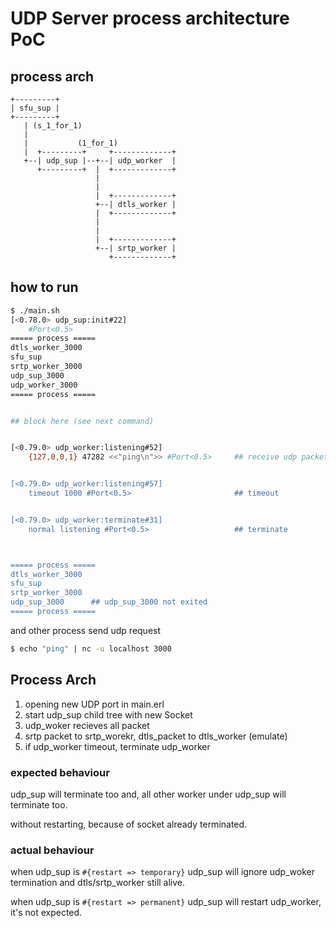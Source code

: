 # UDP Server process architecture PoC

## process arch


```
+---------+
| sfu_sup |
+---------+
   | (s_1_for_1)
   |
   |           (1_for_1)
   |  +---------+     +-------------+
   +--| udp_sup |--+--| udp_worker  |
      +---------+  |  +-------------+
                   |
                   |
                   |  +-------------+
                   +--| dtls_worker |
                   |  +-------------+
                   |
                   |
                   |  +-------------+
                   +--| srtp_worker |
                      +-------------+
```


## how to run


```sh
$ ./main.sh
[<0.78.0> udp_sup:init#22]
	#Port<0.5>
===== process =====
dtls_worker_3000
sfu_sup
srtp_worker_3000
udp_sup_3000
udp_worker_3000
===== process =====


## block here (see next command)


[<0.79.0> udp_worker:listening#52]
	{127,0,0,1} 47282 <<"ping\n">> #Port<0.5>     ## receive udp packet


[<0.79.0> udp_worker:listening#57]
	timeout 1000 #Port<0.5>                       ## timeout


[<0.79.0> udp_worker:terminate#31]
	normal listening #Port<0.5>                   ## terminate



===== process =====
dtls_worker_3000
sfu_sup
srtp_worker_3000
udp_sup_3000      ## udp_sup_3000 not exited
===== process =====
```

and other process send udp request


```sh
$ echo "ping" | nc -u localhost 3000
```


## Process Arch

1. opening new UDP port in main.erl
2. start udp_sup child tree with new Socket
3. udp_woker recieves all packet
4. srtp packet to srtp_worekr, dtls_packet to dtls_worker (emulate)
5. if udp_worker timeout, terminate udp_worker


### expected behaviour

udp_sup will terminate too and, all other worker under udp_sup will terminate too.

without restarting, because of socket already terminated.


### actual behaviour

when udp_sup is `#{restart => temporary}` udp_sup will ignore udp_woker termination and dtls/srtp_worker still alive.

when udp_sup is `#{restart => permanent}` udp_sup will restart udp_worker, it's not expected.
